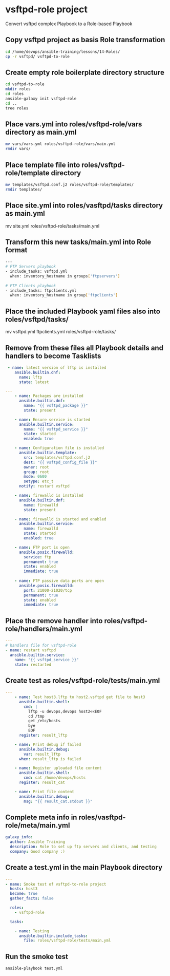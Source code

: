 # vsftpd-role project

Convert vsftpd complex Playbook to a Role-based Playbook


## Copy vsftpd project as basis Role transformation

```bash
cd /home/devops/ansible-training/lessons/14-Roles/
cp -r vsftpd/ vsftpd-to-role
```

## Create empty role boilerplate directory structure

```bash
cd vsftpd-to-role
mkdir roles
cd roles
ansible-galaxy init vsftpd-role
cd ..
tree roles
```

## Place vars.yml into roles/vsftpd-role/vars directory as main.yml

```bash
mv vars/vars.yml roles/vsftpd-role/vars/main.yml
rmdir vars/
```

## Place template file into roles/vsftpd-role/template directory

```bash
mv templates/vsftpd.conf.j2 roles/vsftpd-role/templates/
rmdir templates/
```

## Place site.yml into roles/vasftpd/tasks directory as main.yml
mv site.yml roles/vsftpd-role/tasks/main.yml

## Transform this new tasks/main.yml into Role format

```bash
---
# FTP Servers playbook
- include_tasks: vsftpd.yml
  when: inventory_hostname in groups['ftpservers']
  
# FTP Clients playbook
- include_tasks: ftpclients.yml
  when: inventory_hostname in group['ftpclients']
```

## Place the included Playbook yaml files also into roles/vsftpd/tasks/
mv vsftpd.yml ftpclients.yml roles/vsftpd-role/tasks/

## Remove from these files all Playbook details and handlers to become Tasklists

```yaml
 - name: latest version of lftp is installed
    ansible.builtin.dnf:
      name: lftp
      state: latest
```

```yaml
---
    - name: Packages are installed
      ansible.builtin.dnf:
        name: "{{ vsftpd_package }}"
        state: present

    - name: Ensure service is started
      ansible.builtin.service:
        name: "{{ vsftpd_service }}"
        state: started
        enabled: true

    - name: Configuration file is installed
      ansible.builtin.template:
        src: templates/vsftpd.conf.j2
        dest: "{{ vsftpd_config_file }}"
        owner: root
        group: root
        mode: 0600
        setype: etc_t
      notify: restart vsftpd

    - name: firewalld is installed
      ansible.builtin.dnf:
        name: firewalld
        state: present

    - name: firewalld is started and enabled
      ansible.builtin.service:
        name: firewalld
        state: started
        enabled: true

    - name: FTP port is open
      ansible.posix.firewalld:
        service: ftp
        permanent: true
        state: enabled
        immediate: true
 
    - name: FTP passive data ports are open
      ansible.posix.firewalld:
        port: 21000-21020/tcp
        permanent: true
        state: enabled
        immediate: true
```

## Place the remove handler into roles/vsftpd-role/handlers/main.yml

```yaml
---
# handlers file for vsftpd-role
- name: restart vsftpd
  ansible.builtin.service:
    name: "{{ vsftpd_service }}"
    state: restarted
```

## Create test as roles/vsftpd-role/tests/main.yml

```yaml
---
    - name: Test host3.lftp to host2.vsftpd get file to host3
      ansible.builtin.shell:
        cmd: |
          lftp -u devops,devops host2<<EOF
          cd /tmp
          get /etc/hosts
          bye
          EOF
      register: result_lftp

    - name: Print debug if failed
      ansible.builtin.debug:
        var: result_lftp
      when: result_lftp is failed

    - name: Register uploadad file content
      ansible.builtin.shell:
        cmd: cat /home/devops/hosts
      register: result_cat

    - name: Print file content
      ansible.builtin.debug:
        msg: "{{ result_cat.stdout }}"
```

## Complete meta info in roles/vasftpd-role/meta/main.yml

```yaml
galaxy_info:
  author: Ansible Training
  description: Role to set up ftp servers and clients, and testing
  company: Good company :)
```

## Create a test.yml in the main Playbook directory

```yaml
---
- name: Smoke test of vsftpd-to-role project
  hosts: host3
  become: true
  gather_facts: false

  roles:
    - vsftpd-role

  tasks:

    - name: Testing
      ansible.builtin.include_tasks:
        file: roles/vsftpd-role/tests/main.yml
```

## Run the smoke test

```bash
ansible-playbook test.yml
```
